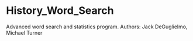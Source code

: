 # History_Word_Search
Advanced word search and statistics program.
Authors: Jack DeGuglielmo, Michael Turner

